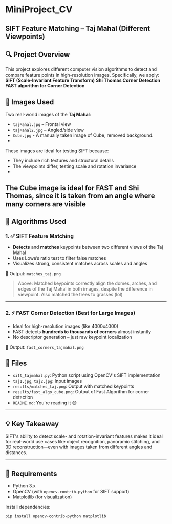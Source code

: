 # MiniProject_CV
## SIFT Feature Matching – Taj Mahal (Different Viewpoints)

## 🔍 Project Overview
This project explores different computer vision algorithms to detect and compare feature points in high-resolution images. Specifically, we apply:
**SIFT (Scale-Invariant Feature Transform)**
**Shi Thomas Corner Detection**
**FAST algorithm for Corner Detection** 

## 📸 Images Used

Two real-world images of the **Taj Mahal**:
- `tajMahal.jpg` – Frontal view
- `tajMahal2.jpg` – Angled/side view
- `Cube.jpg`  - A manually taken image of Cube, removed background.
- 
These images are ideal for testing SIFT because:
- They include rich textures and structural details
- The viewpoints differ, testing scale and rotation invariance
-
The Cube image is ideal for FAST and Shi Thomas, since it is taken from an angle where many corners are visible 
---

## 🧠 Algorithms Used

### 1. ✅ SIFT Feature Matching

- **Detects** and **matches** keypoints between two different views of the Taj Mahal
- Uses Lowe’s ratio test to filter false matches
- Visualizes strong, consistent matches across scales and angles

📁 Output:
``matches_taj.png``

> Above: Matched keypoints correctly align the domes, arches, and edges of the Taj Mahal in both images, despite the difference in viewpoint. Also matched the trees to grasses (lol) 

---

### 2. ⚡ FAST Corner Detection (Best for Large Images)

- Ideal for high-resolution images (like 4000x4000)
- FAST detects **hundreds to thousands of corners** almost instantly
- No descriptor generation – just raw keypoint localization

📁 Output:
``fast_corners_tajmahal.png``

## 📁 Files

- `sift_tajmahal.py`: Python script using OpenCV's SIFT implementation
- `taj1.jpg`, `taj2.jpg`: Input images
- `results/matches_taj.png`: Output with matched keypoints
- `results/fast_algo_cube.png`: Output of Fast Algorithm for corner detection
- `README.md`: You're reading it 😊

---

## 💡 Key Takeaway

SIFT's ability to detect scale- and rotation-invariant features makes it ideal for real-world use cases like object recognition, panoramic stitching, and 3D reconstruction—even with images taken from different angles and distances.

---

## 🔧 Requirements

- Python 3.x
- OpenCV (with `opencv-contrib-python` for SIFT support)
- Matplotlib (for visualization)

Install dependencies:
```bash
pip install opencv-contrib-python matplotlib
